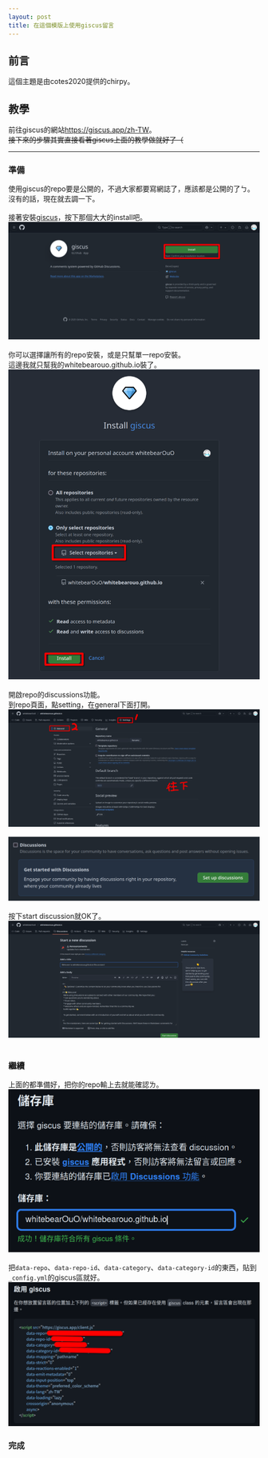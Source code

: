 ```yaml
---
layout: post
title: 在這個模版上使用giscus留言
---
```


## 前言
這個主題是由cotes2020提供的chirpy。

## 教學
前往giscus的網站<https://giscus.app/zh-TW>。<br>
~~接下來的步驟其實直接看著giscus上面的教學做就好了（~~<br>

---

### 準備
使用giscus的repo要是公開的，不過大家都要寫網誌了，應該都是公開的了ㄅ。<br>
沒有的話，現在就去調一下。<br>
<br>
接著安裝[giscus](https://github.com/apps/giscus)，按下那個大大的install吧。<br>
![](/assets/img/image/在這個模版上使用giscus留言/giscus安裝.png)<br>
<br>
你可以選擇讓所有的repo安裝，或是只幫單一repo安裝。<br>
這邊我就只幫我的whitebearouo.github.io裝了。<br>
![](/assets/img/image/在這個模版上使用giscus留言/giscus安裝頁面.png)<br>
<br>
開啟repo的discussions功能。<br>
到repo頁面，點setting，在general下面打開。<br>
![](/assets/img/image/在這個模版上使用giscus留言/github_setting.png)<br>
<br>
![](/assets/img/image/在這個模版上使用giscus留言/discussions.png)<br>
<br>
按下start discussion就OK了。<br>
![](/assets/img/image/在這個模版上使用giscus留言/discussion頁面.png)<br>
<br>

### 繼續
上面的都準備好，把你的repo輸上去就能確認ㄌ。<br>
![](/assets/img/image/在這個模版上使用giscus留言/giscusOK.png)<br>
<br>
把`data-repo`、`data-repo-id`、`data-category`、`data-category-id`的東西，貼到`_config.yml`的giscus區就好。<br>
![](/assets/img/image/在這個模版上使用giscus留言/giscus複製貼上.png)

### 完成